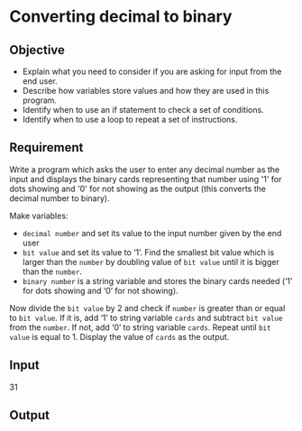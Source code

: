 # Converting decimal to binary

## Objective

- Explain what you need to consider if you are asking for input from the end user.
- Describe how variables store values and how they are used in this program.
- Identify when to use an if statement to check a set of conditions.
- Identify when to use a loop to repeat a set of instructions.

## Requirement

Write a program which asks the user to enter any decimal number as the input and displays the binary cards representing that number using '1' for dots showing and '0' for not showing as the output (this converts the decimal number to binary).

Make variables:

- `decimal number` and set its value to the input number given by the end user
- `bit value` and set its value to ‘1’.
  Find the smallest bit value which is larger than the `number` by doubling value of `bit value` until it is bigger than the `number`.
- `binary number` is a string variable and stores the binary cards needed (‘1’ for dots showing and ‘0’ for not showing).

Now divide the `bit value` by 2 and check if `number` is greater than or equal to `bit value`.
If it is, add ‘1’ to string variable `cards` and subtract `bit value` from the `number`.
If not, add ‘0’ to string variable `cards`.
Repeat until `bit value` is equal to 1.
Display the value of `cards` as the output.

## Input

31

## Output
